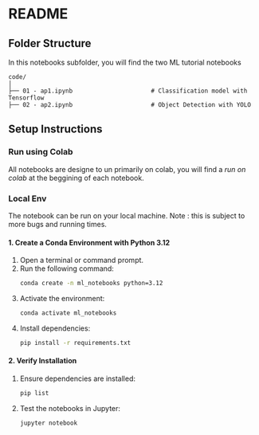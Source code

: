 # README

## Folder Structure
In this notebooks subfolder, you will find the two ML tutorial notebooks 
```
code/
│
├── 01 - ap1.ipynb                      # Classification model with Tensorflow
├── 02 - ap2.ipynb                      # Object Detection with YOLO
```

## Setup Instructions

### Run using Colab
All notebooks are designe to un primarily on colab, you will find a *run on colab* at the beggining of each notebook.  

### Local Env
The notebook can be run on your local machine. Note : this is subject to more bugs and running times.  

#### 1. Create a Conda Environment with Python 3.12

1. Open a terminal or command prompt.
2. Run the following command:
   ```bash
   conda create -n ml_notebooks python=3.12
   ```
3. Activate the environment:
   ```bash
   conda activate ml_notebooks
   ```
4. Install dependencies:
   ```bash
   pip install -r requirements.txt
   ```

#### 2. Verify Installation

1. Ensure dependencies are installed:
   ```bash
   pip list
   ```
2. Test the notebooks in Jupyter:
   ```bash
   jupyter notebook
   ```
